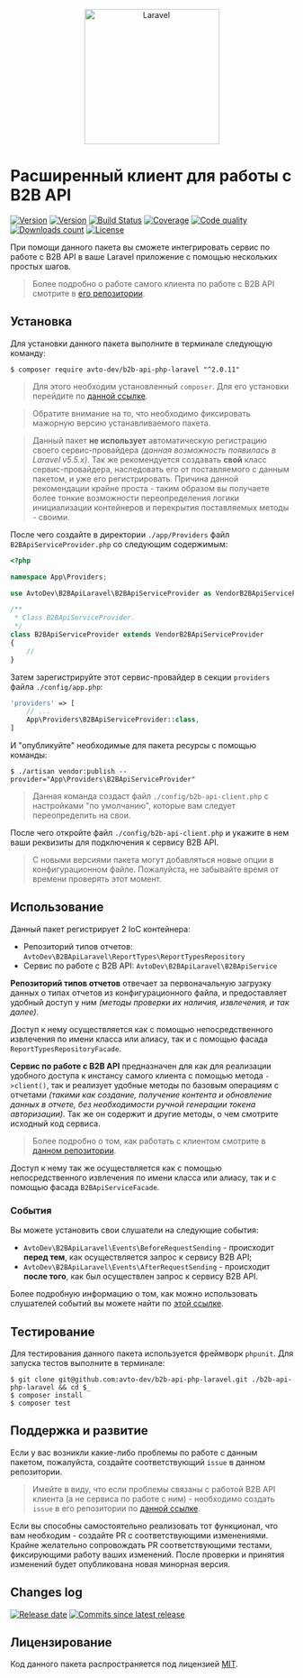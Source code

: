 <p align="center">
  <img src="https://laravel.com/assets/img/components/logo-laravel.svg" alt="Laravel" width="240" />
</p>

# Расширенный клиент для работы с B2B API

[![Version][badge_packagist_version]][link_packagist]
[![Version][badge_php_version]][link_packagist]
[![Build Status][badge_build_status]][link_build_status]
[![Coverage][badge_coverage]][link_coverage]
[![Code quality][badge_code_quality]][link_code_quality]
[![Downloads count][badge_downloads_count]][link_packagist]
[![License][badge_license]][link_license]

При помощи данного пакета вы сможете интегрировать сервис по работе с B2B API в ваше Laravel приложение с помощью нескольких простых шагов.

> Более подробно о работе самого клиента по работе с B2B API смотрите в [его репозитории][b2b_api_client].

## Установка

Для установки данного пакета выполните в терминале следующую команду:

```shell
$ composer require avto-dev/b2b-api-php-laravel "^2.0.11"
```

> Для этого необходим установленный `composer`. Для его установки перейдите по [данной ссылке][getcomposer].

> Обратите внимание на то, что необходимо фиксировать мажорную версию устанавливаемого пакета.

> Данный пакет **не использует** автоматическую регистрацию своего сервис-провайдера *(данная возможность появилась в Laravel v5.5.x)*. Так же рекомендуется создавать **свой** класс сервис-провайдера, наследовать его от поставляемого с данным пакетом, и уже его регистрировать. Причина данной рекомендации крайне проста - таким образом вы получаете более тонкие возможности переопределения логики инициализации контейнеров и перекрытия поставляемых методы - своими.

После чего создайте в директории `./app/Providers` файл `B2BApiServiceProvider.php` со следующим содержимым:

```php
<?php

namespace App\Providers;

use AvtoDev\B2BApiLaravel\B2BApiServiceProvider as VendorB2BApiServiceProvider;

/**
 * Class B2BApiServiceProvider.
 */
class B2BApiServiceProvider extends VendorB2BApiServiceProvider
{
    //
}
```

Затем зарегистрируйте этот сервис-провайдер в секции `providers` файла `./config/app.php`:

```php
'providers' => [
    // ...
    App\Providers\B2BApiServiceProvider::class,
]
```

И "опубликуйте" необходимые для пакета ресурсы с помощью команды:

```shell
$ ./artisan vendor:publish --provider="App\Providers\B2BApiServiceProvider"
```

> Данная команда создаст файл `./config/b2b-api-client.php` с настройками "по умолчанию", которые вам следует переопределить на свои.

После чего откройте файл `./config/b2b-api-client.php` и укажите в нем ваши реквизиты для подключения к сервису B2B API.

> С новыми версиями пакета могут добавляться новые опции в конфигурационном файле. Пожалуйста, не забывайте время от времени проверять этот момент.

## Использование

Данный пакет регистрирует 2 IoC контейнера:

 * Репозиторий типов отчетов: `AvtoDev\B2BApiLaravel\ReportTypes\ReportTypesRepository`
 * Сервис по работе с B2B API: `AvtoDev\B2BApiLaravel\B2BApiService`

**Репозиторий типов отчетов** отвечает за первоначальную загрузку данных о типах отчетов из конфигурационного файла, и предоставляет удобный доступ у ним *(методы проверки их наличия, извлечения, и так далее)*.

Доступ к нему осуществляется как с помощью непосредственного извлечения по имени класса или алиасу, так и с помощью фасада `ReportTypesRepositoryFacade`.

**Сервис по работе с B2B API** предназначен для как для реализации удобного доступа к инстансу самого клиента с помощью метода `->client()`, так и реализует удобные методы по базовым операциям с отчетами *(такими как создание, получение контента и обновление данных в отчете, без необходимости ручной генерации токена авторизации)*. Так же он содержит и другие методы, о чем смотрите исходный код сервиса.

> Более подробно о том, как работать с клиентом смотрите в [данном репозитории][b2b_api_client].

Доступ к нему так же осуществляется как с помощью непосредственного извлечения по имени класса или алиасу, так и с помощью фасада `B2BApiServiceFacade`.

### События

Вы можете установить свои слушатели на следующие события:

 * `AvtoDev\B2BApiLaravel\Events\BeforeRequestSending` - происходит **перед тем**, как осуществляется запрос к сервису B2B API;
 * `AvtoDev\B2BApiLaravel\Events\AfterRequestSending` - происходит **после того**, как был осуществлен запрос к сервису B2B API.
 
Более подробную информацию о том, как можно использовать слушателей событий вы можете найти по [этой ссылке][laravel_events].

## Тестирование

Для тестирования данного пакета используется фреймворк `phpunit`. Для запуска тестов выполните в терминале:

```shell
$ git clone git@github.com:avto-dev/b2b-api-php-laravel.git ./b2b-api-php-laravel && cd $_
$ composer install
$ composer test
```

## Поддержка и развитие

Если у вас возникли какие-либо проблемы по работе с данным пакетом, пожалуйста, создайте соответствующий `issue` в данном репозитории.

> Имейте в виду, что если проблемы связаны с работой B2B API клиента (а не сервиса по работе с ним) - необходимо создать `issue` в его репозитории по [данной ссылке][b2b_api_client].

Если вы способны самостоятельно реализовать тот функционал, что вам необходим - создайте PR с соответствующими изменениями. Крайне желательно сопровождать PR соответствующими тестами, фиксирующими работу ваших изменений. После проверки и принятия изменений будет опубликована новая минорная версия.

## Changes log

[![Release date][badge_release_date]][link_releases]
[![Commits since latest release][badge_commits_since_release]][link_commits]
  
## Лицензирование

Код данного пакета распространяется под лицензией [MIT][link_license].

[badge_packagist_version]:https://img.shields.io/packagist/v/avto-dev/b2b-api-php-laravel.svg?maxAge=180
[badge_php_version]:https://img.shields.io/packagist/php-v/avto-dev/b2b-api-php-laravel.svg?longCache=true
[badge_build_status]:https://travis-ci.org/avto-dev/b2b-api-php-laravel.svg?branch=master
[badge_code_quality]:https://img.shields.io/scrutinizer/g/avto-dev/b2b-api-php-laravel.svg?maxAge=180
[badge_coverage]:https://img.shields.io/codecov/c/github/avto-dev/b2b-api-php-laravel/master.svg?maxAge=60
[badge_downloads_count]:https://img.shields.io/packagist/dt/avto-dev/b2b-api-php-laravel.svg?maxAge=180
[badge_license]:https://img.shields.io/packagist/l/avto-dev/b2b-api-php-laravel.svg?longCache=true
[badge_release_date]:https://img.shields.io/github/release-date/avto-dev/b2b-api-php-laravel.svg?style=flat-square&maxAge=180
[badge_commits_since_release]:https://img.shields.io/github/commits-since/avto-dev/b2b-api-php-laravel/latest.svg?style=flat-square&maxAge=180
[badge_issues]:https://img.shields.io/github/issues/avto-dev/b2b-api-php-laravel.svg?style=flat-square&maxAge=180
[badge_pulls]:https://img.shields.io/github/issues-pr/avto-dev/b2b-api-php-laravel.svg?style=flat-square&maxAge=180
[link_releases]:https://github.com/avto-dev/b2b-api-php-laravel/releases
[link_packagist]:https://packagist.org/packages/avto-dev/b2b-api-php-laravel
[link_build_status]:https://travis-ci.org/avto-dev/b2b-api-php-laravel
[link_coverage]:https://codecov.io/gh/avto-dev/b2b-api-php-laravel/
[link_changes_log]:https://github.com/avto-dev/b2b-api-php-laravel/blob/master/CHANGELOG.md
[link_code_quality]:https://scrutinizer-ci.com/g/avto-dev/b2b-api-php-laravel/
[link_issues]:https://github.com/avto-dev/b2b-api-php-laravel/issues
[link_create_issue]:https://github.com/avto-dev/b2b-api-php-laravel/issues/new/choose
[link_commits]:https://github.com/avto-dev/b2b-api-php-laravel/commits
[link_pulls]:https://github.com/avto-dev/b2b-api-php-laravel/pulls
[link_license]:https://github.com/avto-dev/b2b-api-php-laravel/blob/master/LICENSE
[getcomposer]:https://getcomposer.org/download/
[b2b_api_client]:https://github.com/avto-dev/b2b-api-php
[laravel_events]:https://laravel.com/docs/5.6/events
